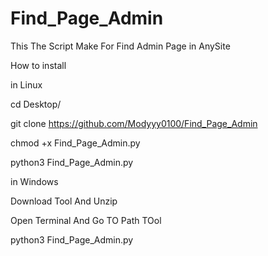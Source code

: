 # Find_Page_Admin
This The Script Make For Find Admin Page in AnySite

How to install

in Linux

cd Desktop/

git clone https://github.com/Modyyy0100/Find_Page_Admin

chmod +x Find_Page_Admin.py

python3 Find_Page_Admin.py

in Windows

Download Tool And Unzip

Open Terminal And Go TO Path TOol

python3 Find_Page_Admin.py
